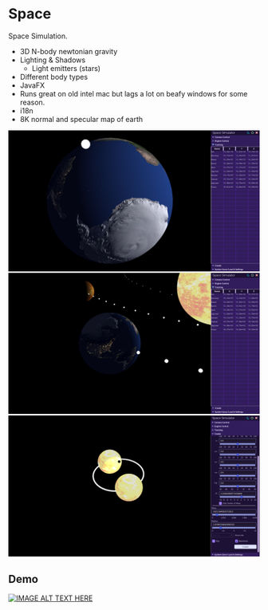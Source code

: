 # Space

Space Simulation.

- 3D N-body newtonian gravity
- Lighting & Shadows
  - Light emitters (stars)
- Different body types
- JavaFX
- Runs great on old intel mac but lags a lot on beafy windows for some reason.
- i18n
- 8K normal and specular map of earth

![](images/earth-closeup.png)
![](images/earth.png)
![](images/create-bodies.png)

## Demo

[![IMAGE ALT TEXT HERE](https://img.youtube.com/vi/Q_EIy8KmvHc/0.jpg)](https://www.youtube.com/watch?v=Q_EIy8KmvHc)
